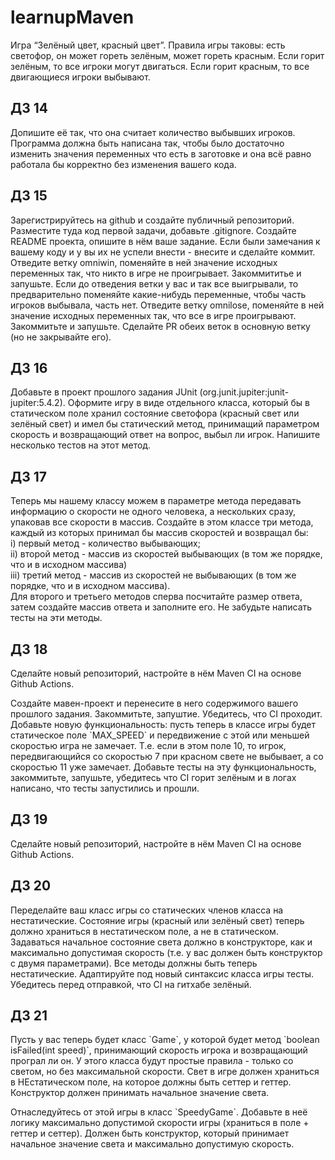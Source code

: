 # learnupMaven

<p>Игра “Зелёный цвет, красный цвет”. Правила игры таковы: есть светофор, он может гореть зелёным, может гореть красным. Если горит зелёным, то все игроки могут двигаться. Если горит красным, то все двигающиеся игроки выбывают.</p>

## ДЗ 14

<p>Допишите её так, что она считает количество выбывших игроков. Программа должна быть написана так, чтобы было достаточно изменить значения переменных что есть в заготовке и она всё равно работала бы корректно без изменения вашего кода.</p>

## ДЗ 15

<p>Зарегистрируйтесь на github и создайте публичный репозиторий. Разместите туда код первой задачи, добавьте .gitignore. Создайте README проекта, опишите в нём ваше задание. Если были замечания к вашему коду и у вы их не успели внести - внесите и сделайте коммит. Отведите ветку omniwin, поменяйте в ней значение исходных переменных так, что никто в игре не проигрывает. Закоммититье и запушьте. Если до отведения ветки у вас и так все выигрывали, то предварительно поменяйте какие-нибудь переменные, чтобы часть игроков выбывала, часть нет. Отведите ветку omnilose, поменяйте в ней значение исходных переменных так, что все в игре проигрывают. Закоммитьте и запушьте. Сделайте PR обеих веток в основную ветку (но не закрывайте его).</p>

## ДЗ 16

<p>Добавьте в проект прошлого задания JUnit (org.junit.jupiter:junit-jupiter:5.4.2). Оформите игру в виде отдельного класса, который бы в статическом поле хранил состояние светофора (красный свет или зелёный свет) и имел бы статический метод, принимащий параметром скорость и возвращающий ответ на вопрос, выбыл ли игрок. Напишите несколько тестов на этот метод.</p>

## ДЗ 17

<p>Теперь мы нашему классу можем в параметре метода передавать информацию о скорости не одного человека, а нескольких сразу, упаковав все скорости в массив. Создайте в этом классе три метода, каждый из которых принимал бы массив скоростей и возвращал бы:</br>
i) первый метод - количество выбывающих;</br>
ii) второй метод - массив из скоростей выбывающих (в том же порядке, что и в исходном массива)</br>
iii) третий метод - массив из скоростей не выбывающих (в том же порядке, что и в исходном массива).</br>
Для второго и третьего методов сперва посчитайте размер ответа, затем создайте массив ответа и заполните его.
Не забудьте написать тесты на эти методы.</p>

## ДЗ 18

<p>Сделайте новый репозиторий, настройте в нём Maven CI на основе Github Actions.</p>
<p>Создайте мавен-проект и перенесите в него содержимого вашего прошлого задания. Закоммитьте, запуштие. Убедитесь, что CI проходит. Добавьте новую функциональность: пусть теперь в классе игры будет статическое поле `MAX_SPEED` и передвижение с этой или меньшей скоростью игра не замечает. Т.е. если в этом поле 10, то игрок, передвигающийся со скоростью 7 при красном свете не выбывает, а со скоростью 11 уже замечает. Добавьте тесты на эту функциональность, закоммитьте, запушьте, убедитесь что CI горит зелёным и в логах написано, что тесты запустились и прошли.</p>

## ДЗ 19

<p>Сделайте новый репозиторий, настройте в нём Maven CI на основе Github Actions.</p>

## ДЗ 20

<p>Переделайте ваш класс игры со статических членов класса на нестатические. Состояние игры (красный или зелёный свет) теперь должно храниться в нестатическом поле, а не в статическом. Задаваться начальное состояние света должно в конструкторе, как и максимально допустимая скорость (т.е. у вас должен быть конструктор с двумя параметрами). Все методы должны быть теперь нестатические. Адаптируйте под новый синтаксис класса игры тесты. Убедитесь перед отправкой, что CI на гитхабе зелёный.</p>

## ДЗ 21

<p>Пусть у вас теперь будет класс `Game`, у которой будет метод `boolean isFailed(int speed)`, принимающий скорость игрока и возвращающий програл ли он. У этого класса будут простые правила - только со светом, но без максимальной скорости. Свет в игре должен храниться в НЕстатическом поле, на которое должны быть сеттер и геттер. Конструктор должен принимать начальное значение света.</p>

<p>Отнаследуйтесь от этой игры в класс `SpeedyGame`. Добавьте в неё логику максимально допустимой скорости игры (храниться в поле + геттер и сеттер). Должен быть конструктор, который принимает начальное значение света и максимально допустимую скорость.</p>